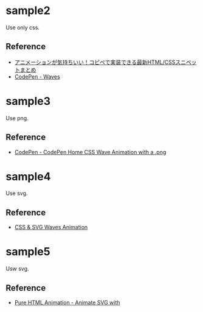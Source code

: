 # sample2

Use only css.

## Reference

- [アニメーションが気持ちいい！コピペで実装できる最新HTML/CSSスニペットまとめ](http://photoshopvip.net/90427)
- [CodePen - Waves](https://codepen.io/rstacruz/pen/oxJqNv)

# sample3

Use png.

## Reference

- [CodePen - CodePen Home CSS Wave Animation with a .png](https://codepen.io/plavookac/pen/QMwObb)

# sample4

Use svg.

## Reference

- [CSS & SVG Waves Animation](https://codepen.io/tedmcdo/pen/PqxKXg?editors=1100)

# sample5

Usw svg.

## Reference

- [Pure HTML Animation - Animate SVG with](https://dev.to/theliquidcharcoal/pure-html-animation-animate-svg-with-animate-2a5m)
